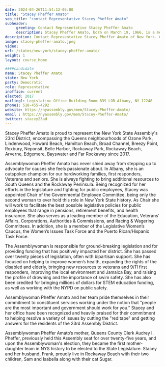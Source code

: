 ```yaml
---
date: 2024-04-26T11:54:12-05:00
title: "Stacey Pheffer Amato"
seo_title: "contact Representative Stacey Pheffer Amato"
subheader:
     greeting: Contact Representative Stacey Pheffer Amato
     description: Stacey Pheffer Amato, born on March 19, 1966, is a member of the New York State Assembly, representing the 23rd district, encompassing the Queens neighbourhoods of Ozone Park, Lindenwood, Howard Beach, Hamilton Beach, Broad Channel, Breezy Point, Roxbury, Neponsit, Belle Harbor, Rockaway Park, Rockaway Beach, Arverne, Edgemere, Bayswater and Far Rockaway since 2017
description: Contact Representative Stacey Pheffer Amato of New York. Contact information for Stacey Pheffer Amato includes email address, phone number, and mailing address.
image: stacey-pheffer-amato.jpeg
video:
url: /states/new-york/stacey-pheffer-amato/
weight: 1
layout: course_home

####candidate
name: Stacey Pheffer Amato
state: New York
party: Democratic
role: Representative
inoffice: current
elected: 2017
mailing1: Legislative Office Building Room 839 LOB Albany, NY 12248
phone1: 518-455-4292
website: https://nyassembly.gov/mem/Stacey-Pheffer-Amato/
email : https://nyassembly.gov/mem/Stacey-Pheffer-Amato/
twitter: stacey23ad
---
```


Stacey Pheffer Amato is proud to represent the New York State Assembly's 23rd District, encompassing the Queens neighbourhoods of Ozone Park, Lindenwood, Howard Beach, Hamilton Beach, Broad Channel, Breezy Point, Roxbury, Neponsit, Belle Harbor, Rockaway Park, Rockaway Beach, Arverne, Edgemere, Bayswater and Far Rockaway since 2017.

 Assemblywoman Pheffer Amato has never shied away from stepping up to advocate for causes she feels passionate about. In Albany, she is an outspoken champion for our hardworking families, first responders, Veterans and seniors. She is always fighting to bring additional resources to South Queens and the Rockaway Peninsula. Being recognized for her efforts in the legislature and fighting for public employees, Stacey was appointed Chair of the Governmental Employee Committee, being only the second woman to ever hold this role in New York State history. As Chair she will work to facilitate the best possible legislative policies for public employees that range in pensions, retirement benefits, and health insurance. She also serves as a leading member of the Education, Veterans’ Affairs, Corporations, Authorities & Commissions, and Racing & Wagering Committees. In addition, she is a member of the Legislative Women’s Caucus, the Women’s Issues Task Force and the Puerto Rican/Hispanic Task Force.

The Assemblywoman is responsible for ground-breaking legislation and for providing funding that has positively impacted her district. She has passed over twenty pieces of legislation, often with bipartisan support. She has focused on helping to improve women’s health, expanding the rights of the disabled and elderly, bringing new resources to veterans and 9/11 first responders, improving the local environment and Jamaica Bay, and raising the profile of drowning and the importance of swim safety. She has also been credited for bringing millions of dollars for STEM education funding, as well as working with the NYPD on public safety.

Assemblywoman Pheffer Amato and her team pride themselves in their commitment to constituent services working under the notion that "people are the most important and government should work for you." Stacey and her office have been recognized and heavily praised for their commitment to helping resolve a variety of issues by cutting the "red tape" and getting answers for the residents of the 23rd Assembly District.

Assemblywoman Pheffer Amato’s mother, Queens County Clerk Audrey I. Pheffer, previously held this Assembly seat for over twenty-five years, and upon the Assemblywoman's election, they became the first mother-daughter team in NYS history to be elected to the State Legislature. Stacey and her husband, Frank, proudly live in Rockaway Beach with their two children, Sam and Isabella along with their cat Sugar.
